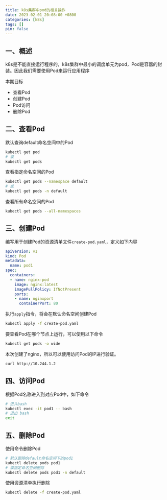 ```yaml
---
title: k8s集群中pod的相关操作
date: 2023-02-01 20:08:00 +0800
categories: [k8s]
tags: []
pin: false
---
```


## 一、概述

k8s是不能直接运行程序的，k8s集群中最小的调度单元为pod，Pod是容器的封装。因此我们需要使用Pod来运行应用程序

本期目标

- 查看Pod
- 创建Pod
- Pod访问
- 删除Pod

## 二、查看Pod

默认查询default命名空间中的Pod

```bash
kubectl get pod
# 或
kubectl get pods
```

查看指定命名空间的Pod

```bash
kubectl get pods --namespace default
# 或
kubectl get pods -n default
```

查看所有命名空间的Pod

```bash
kubectl get pods --all-namespaces
```

## 三、创建Pod

编写用于创建Pod的资源清单文件`create-pod.yaml`，定义如下内容

```yaml
apiVersion: v1
kind: Pod
metadata:
  name: pod1
spec:
  containers:
  - name: nginx-pod
    image: nginx:latest
    imagePullPolicy: IfNotPresent
    ports:
    - name: nginxport
      containerPort: 80
```

执行`apply`指令，将会在默认命名空间创建Pod

```bash
kubectl apply -f create-pod.yaml
```

要查看Pod在哪个节点上运行，可以使用以下命令

```bash
kubectl get pods -o wide
```

本次创建了nginx，所以可以使用访问Pod的IP进行验证。

```bash
curl http://10.244.1.2
```

## 四、访问Pod

根据Pod名称进入到对应Pod中，如下命令

```bash
# 进入bash
kubectl exec -it pod1 -- bash
# 退出 bash
exit
```

## 五、删除Pod

使用命令删除Pod

```bash
# 默认删除default命名空间下的pod1
kubectl delete pods pod1
# 或指定命名空间删除
kubectl delete pods pod1 -n default
```

使用资源清单执行删除

```bash
kubectl delete -f create-pod.yaml
```

